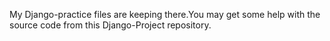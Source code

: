 My Django-practice files are keeping there.You may get some help with the source code from this Django-Project repository.

